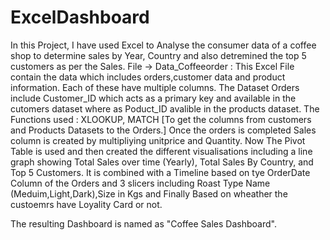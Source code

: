# ExcelDashboard
In this Project, I have used Excel to Analyse the consumer data of a coffee shop to determine sales by Year, Country and also detremined the top 5 customers as per the Sales. 
File -> Data_Coffeeorder :
        This Excel File contain the data which includes orders,customer data and product information. Each of these have multiple columns. The Dataset Orders include Customer_ID which acts as a primary key and available in the cutomers dataset where as Poduct_ID avalible in the products dataset.
The Functions used : XLOOKUP, MATCH [To get the columns from customers and Products Datasets to the Orders.]
Once the orders is completed Sales column is created by multipliying unitprice and Quantity.
Now The Pivot Table is used and then created the different visualisations including a line graph showing Total Sales over time (Yearly), Total Sales By Country, and Top 5 Customers. It is combined with a Timeline based on tye OrderDate Column of the Orders and 3 slicers including Roast Type Name (Meduim,Light,Dark),Size in Kgs and Finally Based on wheather the custoemrs have Loyality Card or not.

The resulting Dashboard is named as "Coffee Sales Dashboard".

